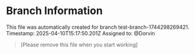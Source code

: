 # Branch Information

This file was automatically created for branch test-branch-1744298269421.
Timestamp: 2025-04-10T15:17:50.201Z
Assigned to: @Dorvin

> [Please remove this file when you start working]